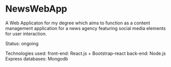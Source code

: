 # NewsWebApp

A Web Applicaton for my degree which aims to function as a content management application for a news agency featuring social media elements for user interaction.

Status: ongoing

Technologies used:
  front-end: React.js + Bootstrap-react
  back-end: Node.js Express
  databases: Mongodb
